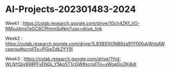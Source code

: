 # AI-Projects-202301483-2024

Week1 : https://colab.research.google.com/drive/1Gch4ZKf_VO-NMvJdmgTeGC6CPhnmSqNm?usp=drive_link

Week2 : https://colab.research.google.com/drive/1L93BS1tONB8za91YfXKukWnbAWcporsu#scrollTo=PGjeZdk2YY9I

Week3 : https://colab.research.google.com/drive/1Yrd-WLNYQjx998PFyENQj_Y5kp5T1cGW#scrollTo=uWoeDoZKi6dI
